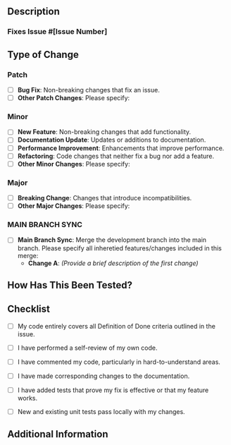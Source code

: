 <!--
Thank you for contributing to <<{readable_name}>>! Please ensure you have completed the following sections before submitting your pull request.
-->

## Description

### Fixes Issue #[Issue Number]

<!--
Provide a clear and concise summary of the changes. Include the related issue number and any relevant context or motivation for the changes.
-->



## Type of Change

<!--
Please indicate all relevant options by selecting, or placing an "x" inside the square brackets.
If you're unsure which options to select, feel free to reach out to a maintainer for assistance.
If a version label hasn't been assigned to this pull request, the chosen change type will determine the version bump.
-->


### Patch
- [ ] **Bug Fix**: Non-breaking changes that fix an issue.
- [ ] **Other Patch Changes**: Please specify:

### Minor
- [ ] **New Feature**: Non-breaking changes that add functionality.
- [ ] **Documentation Update**: Updates or additions to documentation.
- [ ] **Performance Improvement**: Enhancements that improve performance.
- [ ] **Refactoring**: Code changes that neither fix a bug nor add a feature.
- [ ] **Other Minor Changes**: Please specify:

### Major
- [ ] **Breaking Change**: Changes that introduce incompatibilities.
- [ ] **Other Major Changes**: Please specify:

<!-- THE FOLLOWING OPTION IS FOR MAINTAINER USE ONLY. PLEASE DO NOT EDIT UNLESS YOU ARE A MAINTAINER. -->

### MAIN BRANCH SYNC
- [ ] **Main Branch Sync**: Merge the development branch into the main branch. Please specify all inheretied features/changes included in this merge:
  - **Change A**: _(Provide a brief description of the first change)_



## How Has This Been Tested?

<!--
Describe the tests that you ran to verify your changes. Provide instructions so others can reproduce the tests.
-->


## Checklist

<!--
Ensure that all items below are completed before submitting your pull request.
-->

- [ ] My code entirely covers all Definition of Done criteria outlined in the issue.
- [ ] I have performed a self-review of my own code.
- [ ] I have commented my code, particularly in hard-to-understand areas.
- [ ] I have made corresponding changes to the documentation.
- [ ] I have added tests that prove my fix is effective or that my feature works.
- [ ] New and existing unit tests pass locally with my changes.


## Additional Information

<!--
Provide any additional information or context that might be useful for reviewers.
-->
